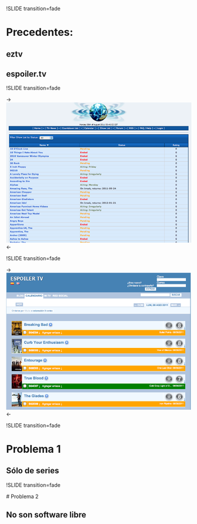 !SLIDE transition=fade

# Precedentes: 

## eztv 
## espoiler.tv

!SLIDE transition=fade

-> [ ![EZTV](screen_eztv.png) ](http://eztv.it/) <-

!SLIDE transition=fade

-> [ ![espoiler](screen_espoiler.png) ](http://espoilertv.com/) <-

!SLIDE  transition=fade

# Problema 1
## Sólo de series 

!SLIDE transition=fade

# Problema 2
## No son software libre 
